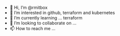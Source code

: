 - 👋 Hi, I’m @rmitbox
- 👀 I’m interested in github, terraform and kubernetes
- 🌱 I’m currently learning ... terraform
- 💞️ I’m looking to collaborate on ...
- 📫 How to reach me ...

<!---
rmitbox/rmitbox is a ✨ special ✨ repository because its `README.md` (this file) appears on your GitHub profile.
You can click the Preview link to take a look at your changes.
--->
